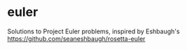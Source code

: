 # euler
Solutions to Project Euler problems, inspired by Eshbaugh's https://github.com/seaneshbaugh/rosetta-euler
